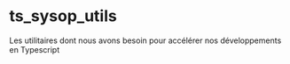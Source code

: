 # ts_sysop_utils

Les utilitaires dont nous avons besoin pour accélérer nos développements en Typescript
